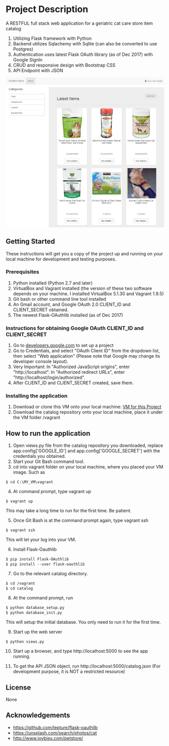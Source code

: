 # Project Description

A RESTFUL full stack web application for a geriatric cat care store item catalog
1. Utilizing Flask framework with Python
2. Backend utilizes Sqlachemy with Sqlite (can also be converted to use Postgres)
3. Authentication uses latest Flask OAuth library (as of Dec 2017) with Google SignIn
4. CRUD and responsive design with Bootstrap CSS
5. API Endpoint with JSON

![alt text](app_screenshot.jpg)

## Getting Started

These instructions will get you a copy of the project up and running on your local machine for development and testing purposes.

### Prerequisites

1. Python installed (Python 2.7 and later)
2. VirtualBox and Vagrant installed (the version of these two software depends on your machine. I installed VirtualBox 5.1.30 and Vagrant 1.9.5)
3. Git bash or other command line tool installed
4. An Gmail account, and Google OAuth 2.0 CLIENT_ID and CLIENT_SECRET obtained.
5. The newest Flask-OAuthlib installed (as of Dec 2017)

### Instructions for obtaining Google OAuth CLIENT_ID and CLIENT_SECRET

1. Go to [developers.google.com](https://console.developers.google.com/) to set up a project
2. Go to Credentials, and select "OAuth Client ID" from the dropdown list, then select "Web application" (Please note that Google may change its developer console layout).
3. Very Important: In "Authorized JavaScript origins", enter "http://localhost". In "Authorized redirect URLs", enter "http://localhost/login/authorized".
4. After CLIENT_ID and CLIENT_SECRET created, save them.

### Installing the application

1. Download or clone this VM onto your local machine: [VM for this Project](http://github.com/udacity/fullstack-nanodegree-vm)
2. Download the catalog repository onto your local machine, place it under the VM folder /vagrant

## How to run the application

1. Open views.py file from the catalog repository you downloaded, replace app.config['GOOGLE_ID'] and app.config['GOOGLE_SECRET'] with the credentials you obtained.
2. Start your Git Bash command tool.
3. cd into vagrant folder on your local machine, where you placed your VM image. Such as

```
$ cd C:\MY_VM\vagrant
```

4. At command prompt, type vagrant up

```
$ vagrant up
```

This may take a long time to run for the first time. Be patient.

5. Once Git Bash is at the command prompt again, type vagrant ssh

```
$ vagrant ssh
```
This will let your log into your VM.

6. Install Flask-Oauthlib

```
$ pip install Flask-OAuthlib
$ pip install --user flask-oauthlib
```

7. Go to the relevant catalog directory.

```
$ cd /vagrant
$ cd catalog
```

8. At the command prompt, run

```
$ python database_setup.py
$ python database_init.py
```

This will setup the initial database. You only need to run it for the first time.

9. Start up the web server

```
$ python views.py
```

10. Start up a browser, and type http://localhost:5000 to see the app running.

11. To get the API JSON object, run http://localhost:5000/catalog.json (For development purpose, it is NOT a restricted resource)



## License

None

## Acknowledgements

* https://github.com/lepture/flask-oauthlib
* https://unsplash.com/search/photos/cat
* http://www.joybies.com/petstore/

